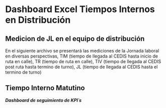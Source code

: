 # Dashboard Excel Tiempos Internos en Distribución

## Medicion de JL en el equipo de distribución

En el siguiente archivo se presentará las mediciones de la Jornada laboral en diversas perspectivas, TIM (tiempo de llegada al CEDIS hasta inicio de ruta en calle), TR (tiempo de ruta en calle), TIV (tiempo de llegada al CEDIS post ruta hasta termino de turno), JL (tiempo de llegada al CEDIS hasta el termino de turno)

## Tiempo Interno Matutino

***Dashboard de seguimiento de KPI´s***
